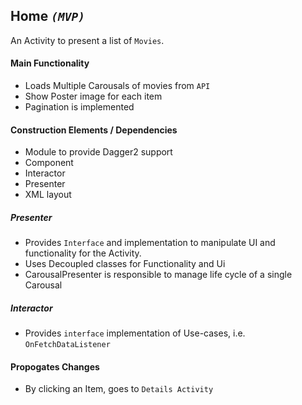 ## Home _`(MVP) `_ ##

An Activity to present a list of `Movies`.

#### Main Functionality ####

- Loads Multiple Carousals of movies from `API`
- Show Poster image for each item
- Pagination is implemented


#### Construction Elements / Dependencies ####

- Module to provide Dagger2 support
- Component
- Interactor
- Presenter
- XML layout

##### Presenter #####

- Provides `Interface` and implementation to manipulate UI and functionality for the Activity.
- Uses Decoupled classes for Functionality and Ui
- CarousalPresenter is responsible to manage life cycle of a single Carousal

##### Interactor #####

- Provides `interface` implementation of Use-cases, i.e. `OnFetchDataListener`


#### Propogates Changes ####

- By clicking an Item, goes to `Details Activity` 
